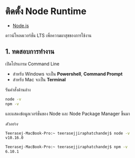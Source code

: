
# ติดตั้ง Node Runtime 

- [Node.js](https://nodejs.org/en/)

ดาวน์โหลดเวอร์ชั่น LTS เพื่อความผาสุขของการใช้งาน

## 1. ทดสอบการทำงาน

เปิดโปรแกรม Command Line 
- สำหรับ Windows จะเป็น **Powershell**, **Command Prompt**
- สำหรับ Mac จะเป็น **Terminal**

รันคำสั่งด้านล่าง 

```bash
node -v
npm -v 
```

และแสดงข้อมูลเวอร์ชั่นของ Node และ Node Package Manager ขึ้นมา

_ตัวอย่าง_

```bash
Teerasej-MacBook-Pro:~ teerasejjiraphatchandej$ node -v
v10.16.0

Teerasej-MacBook-Pro:~ teerasejjiraphatchandej$ npm -v
6.10.1
```
